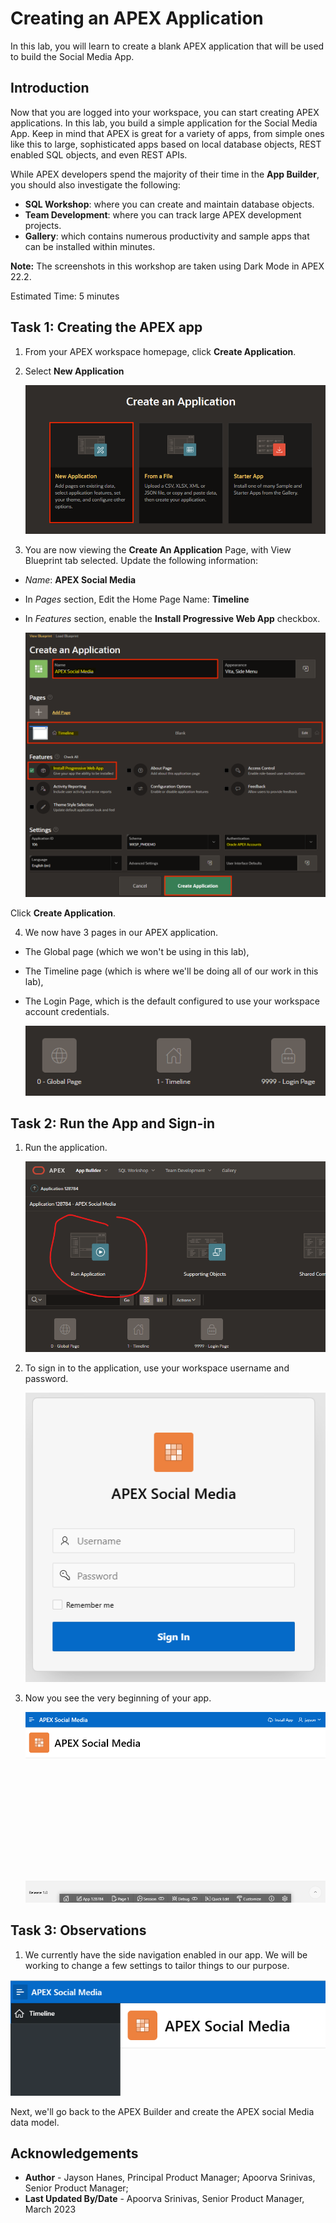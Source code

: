 # Creating an APEX Application

In this lab, you will learn to create a blank APEX application that will be used to build the Social Media App.

## Introduction
Now that you are logged into your workspace, you can start creating APEX applications. In this lab, you build a simple application for the Social Media App. Keep in mind that APEX is great for a variety of apps, from simple ones like this to large, sophisticated apps based on local database objects, REST enabled SQL objects, and even REST APIs.

While APEX developers spend the majority of their time in the **App Builder**, you should also investigate the following:
- **SQL Workshop**: where you can create and maintain database objects.
- **Team Development**: where you can track large APEX development projects.
- **Gallery**: which contains numerous productivity and sample apps that can be installed within minutes.

**Note:** The screenshots in this workshop are taken using Dark Mode in APEX 22.2.

Estimated Time: 5 minutes

## **Task 1**: Creating the APEX app

1. From your APEX workspace homepage, click **Create Application**.

2. Select **New Application**

    !["Create App options"](images/create-app.png "")

3. You are now viewing the **Create An Application** Page, with View
Blueprint tab selected. Update the following information:

- *Name*: **APEX Social Media**

- In *Pages* section, Edit the Home Page Name: **Timeline**

- In *Features* section, enable the **Install Progressive Web App** checkbox.

    !["Create App wizard"](images/app-details.png "")

Click **Create Application**.

4. We now have 3 pages in our APEX application. 
- The Global page (which we won't be using in this lab), 
- The Timeline page (which is where we'll be doing all of our work in this lab), 
- The Login Page, which is the default configured to use your workspace account credentials.

    !["The pages in the app"](images/pages.png "")


## **Task 2**: Run the App and Sign-in

1. Run the application.

    ![Application home page](images/run-app.png "")

2. To sign in to the application, use your workspace username and password.

    ![Sign in page](images/sign-in.png "")

3. Now you see the very beginning of your app.

    ![First outlook of the app](images/app-running.png "")

## **Task 3**: Observations

1. We currently have the side navigation enabled in our app. We will be
working to change a few settings to tailor things to our purpose.

![Navigation menu of the app](images/app-nav.png "")

Next, we'll go back to the APEX Builder and
create the APEX social Media data model.

## **Acknowledgements**

 - **Author** - Jayson Hanes, Principal Product Manager; Apoorva Srinivas, Senior Product Manager; 
 - **Last Updated By/Date** - Apoorva Srinivas, Senior Product Manager, March 2023
